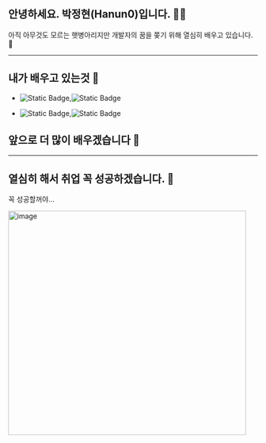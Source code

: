 ## 안녕하세요. 박정현(Hanun0)입니다. 👏🏻
아직 아무것도 모르는 햇병아리지만 개발자의 꿈을 쫒기 위해 열심히 배우고 있습니다. 🐣

-----
## 내가 배우고 있는것 📖
- <img alt="Static Badge" src="https://img.shields.io/badge/Python-%233776AB">,<img alt="Static Badge" src="https://img.shields.io/badge/Linux-%23FCC624">

- <img alt="Static Badge" src="https://img.shields.io/badge/Git-%23F05032">,<img alt="Static Badge" src="https://img.shields.io/badge/Github-%23181717">
## 앞으로 더 많이 배우겠습니다 🥕
-----
## 열심히 해서 취업 꼭 성공하겠습니다. 🐥
꼭 성공할꺼야...

<img width="480" height="452" alt="image" src="https://github.com/user-attachments/assets/16773574-dd89-42db-9173-03edccfb536b" />


